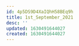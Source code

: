 ```yaml
---
id: 4p5DS9D4XaIQhH58BEq9h
title: 1st_September_2021
desc: ''
updated: 1630491644027
created: 1630491644027
---
```


